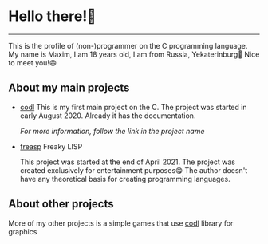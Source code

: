 # Hello there!👋

---

This is the profile of (non-)programmer on the C programming language.
My name is Maxim, I am 18 years old, I am from Russia, Yekaterinburg🐧
Nice to meet you!😄

## About my main projects
* [codl](https://github.com/celtrecium/codl)
  This is my first main project on the C. 
  The project was started in early August 2020.
  Already it has the documentation.
  
  *For more information, follow the link in the project name*
  
* [freasp](https://github.com/celtrecium/freasp)
  Freaky LISP
  
  This project was started at the end of April 2021.
  The project was created exclusively for entertainment purposes😋 
  The author doesn't have any theoretical basis for creating programming 
  languages.

## About other projects
  More of my other projects is a simple games that use 
  [codl](https://github.com/celtrecium/codl) library for graphics
